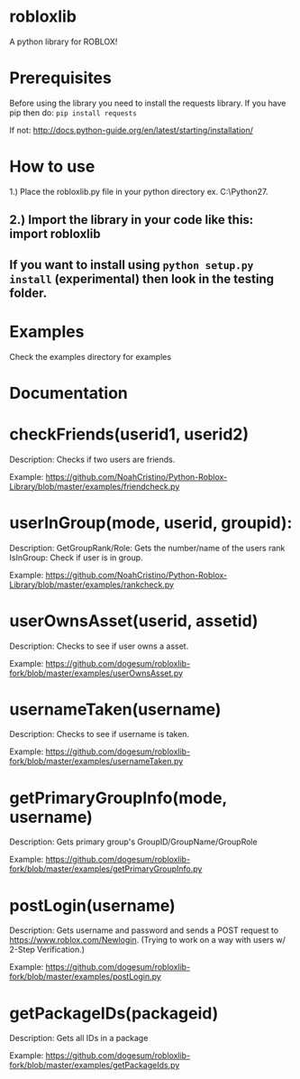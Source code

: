 # robloxlib
A python library for ROBLOX!
# Prerequisites
Before using the library you need to install the requests library.
If you have pip then do: `pip install requests`

If not: http://docs.python-guide.org/en/latest/starting/installation/
# How to use
1.) Place the robloxlib.py file in your python directory ex. C:\Python27.

2.) Import the library in your code like this: import robloxlib
--
If you want to install using `python setup.py install` (experimental) then look in the testing folder.
--
# Examples
Check the examples directory for examples
# Documentation
# checkFriends(userid1, userid2)

Description: Checks if two users are friends. 

Example: https://github.com/NoahCristino/Python-Roblox-Library/blob/master/examples/friendcheck.py

# userInGroup(mode, userid, groupid):

Description: GetGroupRank/Role: Gets the number/name of the users rank IsInGroup: Check if user is in group. 

Example: https://github.com/NoahCristino/Python-Roblox-Library/blob/master/examples/rankcheck.py
# userOwnsAsset(userid, assetid)

Description: Checks to see if user owns a asset.

Example: https://github.com/dogesum/robloxlib-fork/blob/master/examples/userOwnsAsset.py

# usernameTaken(username)

Description: Checks to see if username is taken.

Example: https://github.com/dogesum/robloxlib-fork/blob/master/examples/usernameTaken.py

# getPrimaryGroupInfo(mode, username)

Description: Gets primary group's GroupID/GroupName/GroupRole

Example: https://github.com/dogesum/robloxlib-fork/blob/master/examples/getPrimaryGroupInfo.py

# postLogin(username)

Description: Gets username and password and sends a POST request to https://www.roblox.com/Newlogin. (Trying to work on a way with users w/ 2-Step Verification.)

Example: https://github.com/dogesum/robloxlib-fork/blob/master/examples/postLogin.py

# getPackageIDs(packageid)

Description: Gets all IDs in a package

Example: https://github.com/dogesum/robloxlib-fork/blob/master/examples/getPackageIds.py
